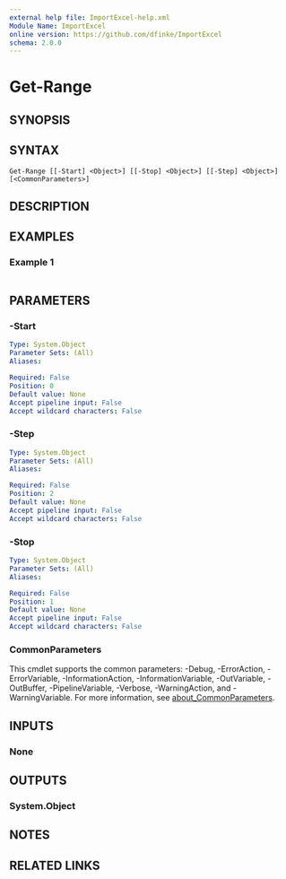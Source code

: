 ```yaml
---
external help file: ImportExcel-help.xml
Module Name: ImportExcel
online version: https://github.com/dfinke/ImportExcel
schema: 2.0.0
---
```


# Get-Range

## SYNOPSIS


## SYNTAX

```
Get-Range [[-Start] <Object>] [[-Stop] <Object>] [[-Step] <Object>] [<CommonParameters>]
```

## DESCRIPTION


## EXAMPLES

### Example 1
```powershell

```



## PARAMETERS

### -Start


```yaml
Type: System.Object
Parameter Sets: (All)
Aliases:

Required: False
Position: 0
Default value: None
Accept pipeline input: False
Accept wildcard characters: False
```

### -Step


```yaml
Type: System.Object
Parameter Sets: (All)
Aliases:

Required: False
Position: 2
Default value: None
Accept pipeline input: False
Accept wildcard characters: False
```

### -Stop


```yaml
Type: System.Object
Parameter Sets: (All)
Aliases:

Required: False
Position: 1
Default value: None
Accept pipeline input: False
Accept wildcard characters: False
```

### CommonParameters
This cmdlet supports the common parameters: -Debug, -ErrorAction, -ErrorVariable, -InformationAction, -InformationVariable, -OutVariable, -OutBuffer, -PipelineVariable, -Verbose, -WarningAction, and -WarningVariable. For more information, see [about_CommonParameters](http://go.microsoft.com/fwlink/?LinkID=113216).

## INPUTS

### None

## OUTPUTS

### System.Object
## NOTES

## RELATED LINKS
